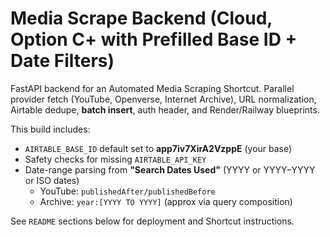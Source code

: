 # Media Scrape Backend (Cloud, Option C+ with Prefilled Base ID + Date Filters)
FastAPI backend for an Automated Media Scraping Shortcut. Parallel provider fetch (YouTube, Openverse, Internet Archive), URL normalization, Airtable dedupe, **batch insert**, auth header, and Render/Railway blueprints.

This build includes:
- `AIRTABLE_BASE_ID` default set to **app7iv7XirA2VzppE** (your base)
- Safety checks for missing `AIRTABLE_API_KEY`
- Date-range parsing from **"Search Dates Used"** (YYYY or YYYY–YYYY or ISO dates)
  - YouTube: `publishedAfter/publishedBefore`
  - Archive: `year:[YYYY TO YYYY]` (approx via query composition)

See `README` sections below for deployment and Shortcut instructions.
